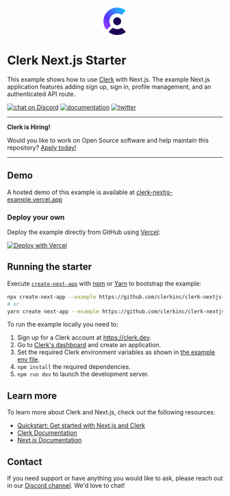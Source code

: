 <p align="center">
  <a href="https://www.clerk.dev/?utm_source=github&utm_medium=starter_repos&utm_campaign=nextjs_starter" target="_blank" align="center">
    <picture>
      <source media="(prefers-color-scheme: dark)" srcset="./docs/clerk-logo-dark.png">
      <img src="./docs/clerk-logo-light.png" height="64">
    </picture>
  </a>
  <br />
</p>

# Clerk Next.js Starter

This example shows how to use [Clerk](https://www.clerk.dev/?utm_source=github&utm_medium=starter_repos&utm_campaign=nextjs_starter) with Next.js. The example Next.js application features adding sign up, sign in, profile management, and an authenticated API route.

[![chat on Discord](https://img.shields.io/discord/856971667393609759.svg?logo=discord)](https://discord.com/invite/b5rXHjAg7A)
[![documentation](https://img.shields.io/badge/documentation-clerk-green.svg)](https://docs.clerk.dev)
[![twitter](https://img.shields.io/twitter/follow/ClerkDev?style=social)](https://twitter.com/intent/follow?screen_name=ClerkDev)

---

**Clerk is Hiring!**

Would you like to work on Open Source software and help maintain this repository? [Apply today!](https://apply.workable.com/clerk-dev/)

---

## Demo

A hosted demo of this example is available at [clerk-nextjs-example.vercel.app](https://clerk-nextjs-example.vercel.app/)

### Deploy your own

Deploy the example directly from GitHub using [Vercel](https://vercel.com):

[![Deploy with Vercel](https://vercel.com/button)](https://vercel.com/new/git/external?repository-url=https://github.com/clerkinc/clerk-nextjs-starter&integration-ids=oac_7uYNbc9CdDAZmNqbt3LEkO3a)

## Running the starter

Execute [`create-next-app`](https://github.com/vercel/next.js/tree/canary/packages/create-next-app) with [npm](https://docs.npmjs.com/cli/init) or [Yarn](https://yarnpkg.com/lang/en/docs/cli/create/) to bootstrap the example:

```bash
npx create-next-app --example https://github.com/clerkinc/clerk-nextjs-starter
# or
yarn create next-app --example https://github.com/clerkinc/clerk-nextjs-starter
```

To run the example locally you need to:

1. Sign up for a Clerk account at https://clerk.dev.
2. Go to [Clerk's dashboard](https://dashboard.clerk.dev/?utm_source=github&utm_medium=starter_repos&utm_campaign=nextjs_starter) and create an application.
3. Set the required Clerk environment variables as shown in [the example env file](./.env.local.sample).
4. `npm install` the required dependencies.
5. `npm run dev` to launch the development server.

## Learn more

To learn more about Clerk and Next.js, check out the following resources:

- [Quickstart: Get started with Next.js and Clerk](https://clerk.dev/docs/quickstarts/get-started-with-nextjs?utm_source=github&utm_medium=starter_repos&utm_campaign=nextjs_starter)
- [Clerk Documentation](https://clerk.dev/docs?utm_source=github&utm_medium=starter_repos&utm_campaign=nextjs_starter)
- [Next.js Documentation](https://nextjs.org/docs)

## Contact

If you need support or have anything you would like to ask, please reach out in our [Discord channel](https://discord.com/invite/b5rXHjAg7A). We'd love to chat!
